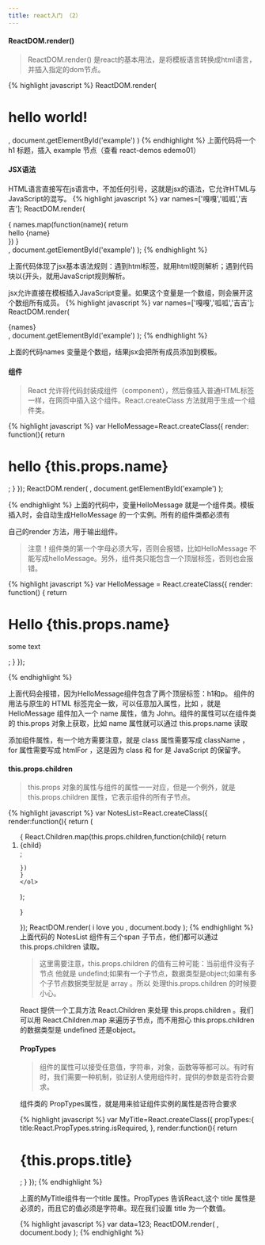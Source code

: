```yaml
---
title: react入门 （2）
---
```


#### ReactDOM.render()
> ReactDOM.render() 是react的基本用法，是将模板语言转换成html语言，并插入指定的dom节点。

{% highlight javascript %}
  ReactDOM.render(
    <h1>hello world!</h1>,
    document.getElementById('example')
  )
{% endhighlight %}
上面代码将一个 h1 标题，插入 example 节点（查看 react-demos edemo01）

#### JSX语法
 HTML语言直接写在js语言中，不加任何引号，这就是jsx的语法，它允许HTML与JavaScript的混写。
 {% highlight javascript %}
 var names=['嘎嘎','呱呱','吉吉'];
 ReactDOM.render(
 <div>
 {
    names.map(function(name){
    return <div>hello {name}</div>
    })
 }
 </div>,
 document.getElementById('example')
 );
 {% endhighlight %}

上面代码体现了jsx基本语法规则：遇到html标签，就用html规则解析；遇到代码块以{开头，就用JavaScript规则解析。

jsx允许直接在模板插入JavaScript变量。如果这个变量是一个数组，则会展开这个数组所有成员。
{% highlight javascript %}
 var names=['嘎嘎','呱呱','吉吉'];
 ReactDOM.render(
 <div>{names}
 </div>,
 document.getElementById('example')
 );
 {% endhighlight %}

 上面的代码names 变量是个数组，结果jsx会把所有成员添加到模板。

 #### 组件
 >React 允许将代码封装成组件（component），然后像插入普通HTML标签一样，在网页中插入这个组件。React.createClass 方法就用于生成一个组件类。

{% highlight javascript %}
 var HelloMessage=React.createClass({
  render: function(){
  return <h1>hello {this.props.name}</h1>;
  }
 });
 ReactDOM.render(
 <HelloMessage name="hehe" />,
 document.getElementById('example')
 );

{% endhighlight %}
上面的代码中，变量HelloMessage 就是一个组件类。模板插入<HelloMessage />时，会自动生成HelloMessage 的一个实例。所有的组件类都必须有

自己的render 方法，用于输出组件。

>注意！组件类的第一个字母必须大写，否则会报错，比如HelloMessage 不能写成helloMessage。另外，组件类只能包含一个顶层标签，否则也会报错。

{% highlight javascript %}
 var HelloMessage = React.createClass({
   render: function() {
     return <h1>
       Hello {this.props.name}
     </h1><p>
       some text
     </p>;
   }
 });

{% endhighlight %}

上面代码会报错，因为HelloMessage组件包含了两个顶层标签：h1和p。
组件的用法与原生的 HTML 标签完全一致，可以任意加入属性，比如 <HelloMessage name="John"> ，就是 HelloMessage 组件加入一个 name 属性，值为 John。组件的属性可以在组件类的 this.props 对象上获取，比如 name 属性就可以通过 this.props.name 读取

添加组件属性，有一个地方需要注意，就是 class 属性需要写成 className ，for 属性需要写成 htmlFor ，这是因为 class 和 for 是 JavaScript 的保留字。


#### this.props.children
>this.props 对象的属性与组件的属性一一对应，但是一个例外，就是this.props.children 属性，它表示组件的所有子节点。

{% highlight javascript %}
var NotesList=React.createClass({
render:function(){
return (
    <ol>
    {
    React.Children.map(this.props.children,function(child){
    return <li>{child}</li>;

    })
    }
    </ol>

);


}

});
ReactDOM.render(
   <NotesList>
   <span>i</span>
   <span>love</span>
   <span>you</span>
   </NotesList>,
   document.body
);
{% endhighlight %}
上面代码的 NotesList 组件有三个span 子节点，他们都可以通过 this.props.children 读取。

>这里需要注意，this.props.children 的值有三种可能：当前组件没有子节点 他就是 undefind;如果有一个子节点，数据类型是object;如果有多个子节点数据类型就是 array 。所以 处理this.props.children 的时候要小心。

React 提供一个工具方法 React.Children 来处理 this.props.children 。我们可以用 React.Children.map 来遍历子节点，而不用担心 this.props.children 的数据类型是 undefined 还是object。


#### PropTypes
>组件的属性可以接受任意值，字符串，对象，函数等等都可以。有时有时，我们需要一种机制，验证别人使用组件时，提供的参数是否符合要求。

组件类的 PropTypes属性，就是用来验证组件实例的属性是否符合要求

{% highlight javascript %}
var MyTitle=React.createClass({
propTypes:{
  title:React.PropTypes.string.isRequired,
},
render:function(){
 return <h1> {this.props.title} </h1>;
}
});
{% endhighlight %}

上面的MyTitle组件有一个title 属性。PropTypes 告诉React,这个 title 属性是必须的，而且它的值必须是字符串。现在我们设置 title
为一个数值。

{% highlight javascript %}
var data=123;
ReactDOM.render(
<MyTitle title={data}/>,
document.body
);
{% endhighlight %}



